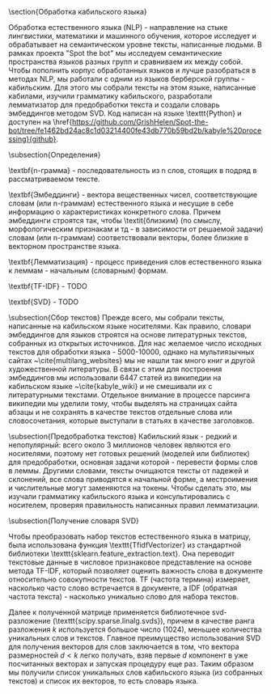\section{Обработка кабильского языка}

Обработка естественного языка (NLP) - направление на стыке лингвистики, математики и машинного обучения, которое исследует и обрабатывает на семантическом уровне тексты, написанные людьми. В рамках проекта "Spot the bot" мы исследуем семантические пространства языков разных групп и сравниваем их между собой. Чтобы пополнить корпус обработанных языков и лучше разобраться в методах NLP, мы работали с одним из языков берберской группы - кабильским. Для этого мы собрали тексты на этом языке, написанные кабилами, изучили грамматику кабильского, разработали лемматизатор для предобработки текста и создали словарь эмбеддингов методом SVD. Код написан на языке \texttt{Python} и доступен на \href{https://github.com/GrishHelen/Spot-the-bot/tree/fe1462bd24ac8c1d03214400fe43db770b59bd2b/kabyle%20processing}{github}.


\subsection{Определения}

\textbf{n-грамма} - последовательность из n слов, стоящих в подряд в рассматриваемом тексте. 

\textbf{Эмбеддинги} - вектора вещественных чисел, соответствующие словам (или n-граммам) естественного языка и несущие в себе информацию о характеристиках конкретного слова. Причем эмбеддинги строятся так, чтобы \textit{близким} (по смыслу, морфологическим признакам и тд - в зависимости от решаемой задачи) словам (или n-граммам)  соответствовали векторы, более близкие в векторном пространстве языка.  

\textbf{Лемматизация} - процесс приведения слов естественного языка к леммам - начальным (словарным) формам.

\textbf{TF-IDF} - TODO

\textbf{SVD} - TODO

\subsection{Сбор текстов}
Прежде всего, мы собрали тексты, написанные на кабильском языке носителями. Как правило, словари эмбеддингов для языков строятся на основе литературных текстов, собранных из открытых источников. Для нас желаемое число исходных текстов для обработки языка - 5000-10000, однако на мультиязычных сайтах ~\cite{multilang_websites} мы не нашли так много книг и другой художественной литературы. В связи с этим для построения эмбеддингов мы использовали 6447 статей из википедии на кабильском языке ~\cite{kabyle_wiki} и не смешивали их с литературными текстами. Отдельное внимание в процессе парсинга википедии мы уделили тому, чтобы выделять на страницах сайта абзацы и не сохранять в качестве текстов отдельные слова или словосочетания, которые выступали в статьях в качестве заголовков.

\subsection{Предобработка текстов}
Кабильский язык - редкий и непопулярный: всего около 3 миллионов человек являются его носителями, поэтому нет готовых решений (моделей или библиотек) для предобработки, основная задачи которой - перевести формы слов в леммы. Другими словами, тексты очищаются тексты от падежей и склонений, все слова приводятся к начальной форме, а местроимения и числительные могут заменяются на токены. Чтобы сделать это, мы изучали грамматику кабильского языка и консультировались с носителем, проверяя правильность написанных правил лемматизации. 

\subsection{Получение словаря SVD}

Чтобы преобразовать набор текстов естественного языка в матрицу, была использована функция \texttt{TfidfVectorizer} из стандартной библиотеки \texttt{sklearn.feature\_extraction.text}. Она переводит текстовые данные в числовое признаковое представление на основе метода TF-IDF, который позволяет оценить важность слова в документе относительно совокупности текстов. TF (частота термина) измеряет, насколько часто слово встречается в документе, а IDF (обратная частота текста) - насколько уникально слово для набора текстов.

Далее к полученной матрице применяется библиотечное svd-разложение (\texttt{scipy.sparse.linalg.svds}), причем в качестве ранга разложения $k$ используется большое число (1024), меньшее количества уникальных слов и текстов. Главное преимущество использования SVD для получения векторов для слов заключается в том, что вектора размерностей $d<k$ легко получать, взяв первые $d$ компонент в уже посчитанных векторах и запуская процедуру еще раз. Таким образом мы получили список уникальных слов кабильского языка (из собранных текстов) и список их векторов, то есть словарь языка.

